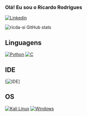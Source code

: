 ### Olá! Eu sou o Ricardo Rodrigues

[![Linkedin](https://img.shields.io/badge/LinkedIn-0077B5?style=for-the-badge&logo=linkedin&logoColor=white)](https://www.linkedin.com/in/ricardo-rodrigues-b00879250/)

![ricda-si GitHub stats](https://github-readme-stats.vercel.app/api?username=ricda-si&show_icons=true&theme=github_dark)

## Linguagens
[![Python](https://img.shields.io/badge/Python-14354C?style=for-the-badge&logo=python&logoColor=white)](https://github.com/ricda-si/python-projects)
[![C](https://img.shields.io/badge/C-00599C?style=for-the-badge&logo=c&logoColor=white)](https://github.com/ricda-si/c-projects)

## IDE
[![IDE](https://img.shields.io/badge/Visual_Studio_Code-0078D4?style=for-the-badge&logo=visual%20studio%20code&logoColor=white)]

## OS
[![Kali Linux](https://img.shields.io/badge/Kali_Linux-557C94?style=for-the-badge&logo=kali-linux&logoColor=white)]()
[![Windows](https://img.shields.io/badge/Windows-0078D6?style=for-the-badge&logo=windows&logoColor=white)]()
